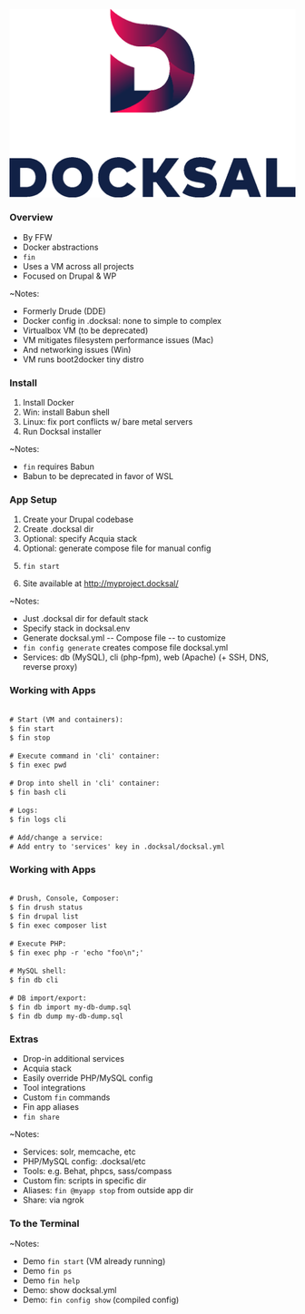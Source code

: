 ![Docksal](slides/img/logo-docksal.png)


### Overview

* By FFW
* Docker abstractions
* `fin`
* Uses a VM across all projects
* Focused on Drupal & WP

~Notes:
* Formerly Drude (DDE)
* Docker config in .docksal: none to simple to complex
* Virtualbox VM (to be deprecated)
* VM mitigates filesystem performance issues (Mac)
* And networking issues (Win)
* VM runs boot2docker tiny distro


### Install

1. Install Docker
1. Win: install Babun shell
1. Linux: fix port conflicts w/ bare metal servers
1. Run Docksal installer

~Notes:
* `fin` requires Babun
* Babun to be deprecated in favor of WSL


### App Setup

1. Create your Drupal codebase
1. Create .docksal dir
1. Optional: specify Acquia stack
1. Optional: generate compose file for manual config
1. <pre><code class="bash" data-trim data-noescape>fin start</code></pre>
1. Site available at http://myproject.docksal/

~Notes:
* Just .docksal dir for default stack
* Specify stack in docksal.env
* Generate docksal.yml -- Compose file -- to customize
* `fin config generate` creates compose file docksal.yml
* Services: db (MySQL), cli (php-fpm), web (Apache) (+ SSH, DNS, reverse proxy)


### Working with Apps

 <pre><code class="bash" data-trim data-noescape>
# Start (VM and containers):
$ fin start
$ fin stop

# Execute command in 'cli' container:
$ fin exec pwd

# Drop into shell in 'cli' container:
$ fin bash cli

# Logs:
$ fin logs cli

# Add/change a service:
# Add entry to 'services' key in .docksal/docksal.yml
</code></pre>


### Working with Apps

 <pre><code class="bash" data-trim data-noescape>
# Drush, Console, Composer:
$ fin drush status
$ fin drupal list
$ fin exec composer list

# Execute PHP:
$ fin exec php -r 'echo "foo\n";'

# MySQL shell:
$ fin db cli

# DB import/export:
$ fin db import my-db-dump.sql
$ fin db dump my-db-dump.sql
</code></pre>


### Extras

* Drop-in additional services
* Acquia stack
* Easily override PHP/MySQL config
* Tool integrations
* Custom `fin` commands
* Fin app aliases
* `fin share`

~Notes:
* Services: solr, memcache, etc
* PHP/MySQL config: .docksal/etc
* Tools: e.g. Behat, phpcs, sass/compass
* Custom fin: scripts in specific dir
* Aliases: `fin @myapp stop` from outside app dir
* Share: via ngrok


### To the Terminal

~Notes:
* Demo `fin start` (VM already running)
* Demo `fin ps`
* Demo `fin help`
* Demo: show docksal.yml
* Demo: `fin config show` (compiled config)

